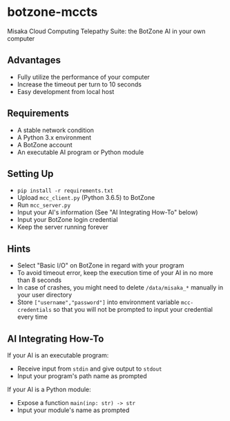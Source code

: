 # botzone-mccts

Misaka Cloud Computing Telepathy Suite: the BotZone AI in your own computer

## Advantages

- Fully utilize the performance of your computer
- Increase the timeout per turn to 10 seconds
- Easy development from local host

## Requirements

- A stable network condition
- A Python 3.x environment
- A BotZone account
- An executable AI program or Python module

## Setting Up

- `pip install -r requirements.txt`
- Upload `mcc_client.py` (Python 3.6.5) to BotZone
- Run `mcc_server.py`
- Input your AI's information (See "AI Integrating How-To" below)
- Input your BotZone login credential
- Keep the server running forever

## Hints

- Select "Basic I/O" on BotZone in regard with your program
- To avoid timeout error, keep the execution time of your AI in no more than 8 seconds
- In case of crashes, you might need to delete `/data/misaka_*` manually in your user directory
- Store `["username","password"]` into environment variable `mcc-credentials` so that you will not be prompted to input your credential every time

## AI Integrating How-To

If your AI is an executable program:
- Receive input from `stdin` and give output to `stdout`
- Input your program's path name as prompted

If your AI is a Python module:
- Expose a function `main(inp: str) -> str`
- Input your module's name as prompted

